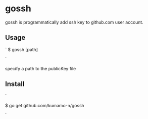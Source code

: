 # gossh
  gossh is  programmatically add ssh key to github.com user account.

## Usage

`
$ gossh [path]

`

specify a path to the publicKey file

## Install

`

$ go get github.com/kumamo-n/gossh

`
